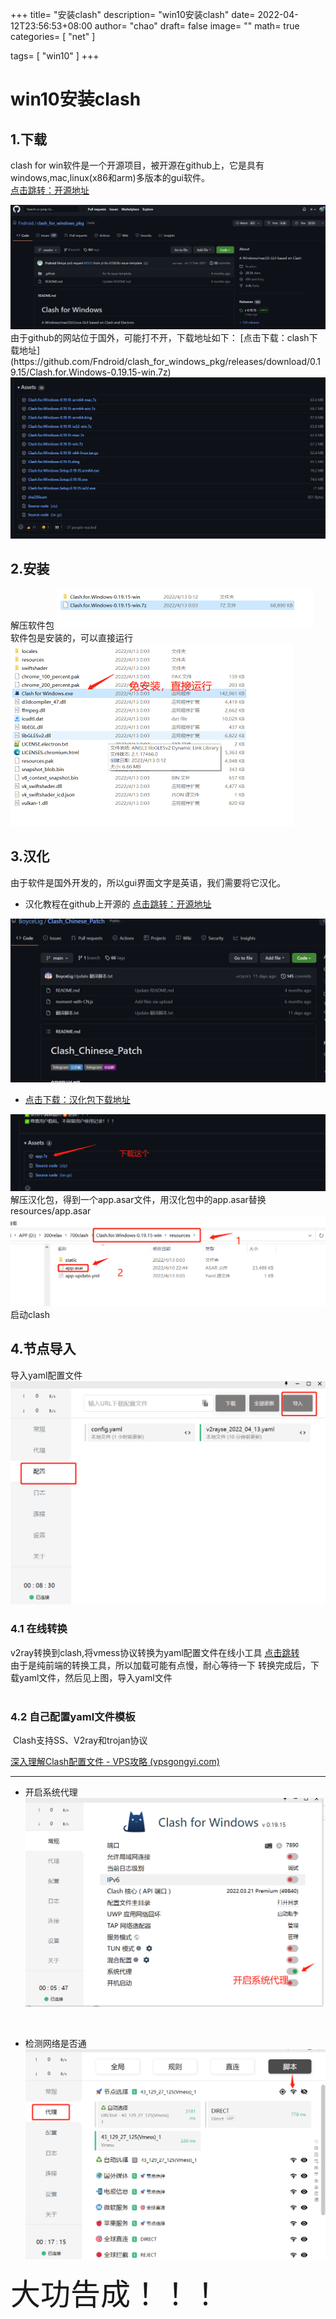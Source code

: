 +++
title= "安装clash"
description= "win10安装clash"
date= 2022-04-12T23:56:53+08:00
author= "chao"
draft= false
image= "" 
math= true
categories= [
    "net"
]

tags=  [
    "win10"
]
+++
# win10安装clash

## 1.下载
clash for win软件是一个开源项目，被开源在github上，它是具有windows,mac,linux(x86和arm)多版本的gui软件。  
[点击跳转：开源地址](https://github.com/Fndroid/clash_for_windows_pkg)  

<img src="./githubclash.png" alt="clash" style="zoom:50%;" />
由于github的网站位于国外，可能打不开，下载地址如下：  
[点击下载：clash下载地址](https://github.com/Fndroid/clash_for_windows_pkg/releases/download/0.19.15/Clash.for.Windows-0.19.15-win.7z)

<img src="./download.png" alt="clash" style="zoom:50%;" />

## 2.安装
解压软件包
<img src="./unzip.png" alt="unzip" style="zoom:50%;" />
<br>
软件包是安装的，可以直接运行
<img src="./run.png" style="zoom:50%;" />
<br>

## 3.汉化
由于软件是国外开发的，所以gui界面文字是英语，我们需要将它汉化。

- 汉化教程在github上开源的  [点击跳转：开源地址 ](https://github.com/BoyceLig/Clash_Chinese_Patch)

<img src="%E6%B1%89%E5%8C%96%E5%8C%85.png" alt="汉化包" style="zoom: 67%;" />

- [点击下载：汉化包下载地址](https://github.com/BoyceLig/Clash_Chinese_Patch/releases/download/0.19.15/app.7z)    

<img src="./downloadapp.png" style="zoom:50%;" />
<br/>解压汉化包，得到一个app.asar文件，用汉化包中的app.asar替换resources/app.asar  
<img src="./instead.png" style="zoom:50%;" />  
<br>
启动clash

## 4.节点导入

导入yaml配置文件  
<img src="./yaml.png" style="zoom:50%;" />

### 4.1 在线转换 

v2ray转换到clash,将vmess协议转换为yaml配置文件在线小工具
[点击跳转](https://v2rayse.com/v2ray-clash)  
由于是纯前端的转换工具，所以加载可能有点慢，耐心等待一下
转换完成后，下载yaml文件，然后见上图，导入yaml文件    
<br>

### 4.2 自己配置yaml文件模板

​	Clash支持SS、V2ray和trojan协议

[深入理解Clash配置文件 - VPS攻略 (vpsgongyi.com)](https://vpsgongyi.com/p/2396/)



*****



- 开启系统代理   
  <img src="./systemproxy.png" style="zoom:50%;" />

<br/>

- 检测网络是否通  
  <img src="./check.png" style="zoom:50%;" />
  <br>


<font size="16"> 大功告成！！！</font>